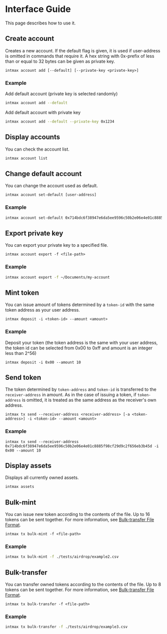 # Interface Guide

This page describes how to use it.

## Create account

Creates a new account. If the default flag is given, it is used if user-address is omitted in commands that require it.
A hex string with 0x-prefix of less than or equal to 32 bytes can be given as private key.

```
intmax account add [--default] [--private-key <private-key>]
```

### Example

Add default account (private key is selected randomly)

```sh
intmax account add --default
```

Add default account with private key

```sh
intmax account add --default --private-key 0x1234
```

## Display accounts

You can check the account list.

```sh
intmax account list
```

## Change default account

You can change the account used as default.

```
intmax account set-default [user-address]
```

### Example

```sh
intmax account set-default 0x714bdc6f38947e6da5ee9596c50b2e06e4e01c8885f98cf29d9c2f656eb3b45d
```

## Export private key

You can export your private key to a specified file.

```
intmax account export -f <file-path>
```

### Example

```sh
intmax account export -f ~/Documents/my-account
```

## Mint token

You can issue amount of tokens determined by a `token-id` with the same token address as your user address.

```
intmax deposit -i <token-id> --amount <amount>
```

### Example

Deposit your token (the token address is the same with your user address, the token id can be selected from 0x00 to 0xff and amount is an integer less than 2^56)

```
intmax deposit -i 0x00 --amount 10
```

## Send token

The token determined by `token-address` and `token-id` is transferred to the `receiver-address` in amount.
As in the case of issuing a token, if `token-address` is omitted, it is treated as the same address as the receiver's own address.

```
intmax tx send --receiver-address <receiver-address> [-a <token-address>] -i <token-id> --amount <amount>
```

### Example

```
intmax tx send --receiver-address 0x714bdc6f38947e6da5ee9596c50b2e06e4e01c8885f98cf29d9c2f656eb3b45d -i 0x00 --amount 10
```

## Display assets

Displays all currently owned assets.

```sh
intmax assets
```

## Bulk-mint

You can issue new token according to the contents of the file. Up to 16 tokens can be sent together.
For more information, see [Bulk-transfer File Format](../tests/airdrop/README.md).

```
intmax tx bulk-mint -f <file-path>
```

### Example

```sh
intmax tx bulk-mint -f ./tests/airdrop/example2.csv
```

## Bulk-transfer

You can transfer owned tokens according to the contents of the file. Up to 8 tokens can be sent together.
For more information, see [Bulk-transfer File Format](../tests/airdrop/README.md).

```
intmax tx bulk-transfer -f <file-path>
```

### Example

```sh
intmax tx bulk-transfer -f ./tests/airdrop/example3.csv
```
